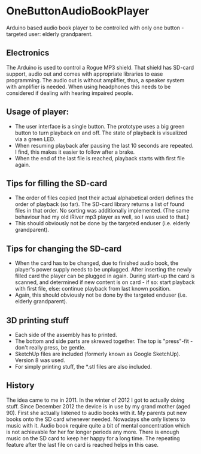 OneButtonAudioBookPlayer
========================

Arduino based audio book player to be controlled with only one button - targeted user: elderly grandparent.

## Electronics
The Arduino is used to control a Rogue MP3 shield. That shield has SD-card support, audio out and comes with 
appropriate libraries to ease programming. The audio out is without amplifier, thus, a speaker system with 
amplifier is needed. When using headphones this needs to be considered if dealing with hearing impaired people.

## Usage of player:
- The user interface is a single button. The prototype uses a big green button to turn playback on and off. 
  The state of playback is visualized via a green LED.
- When resuming playback afer pausing the last 10 seconds are repeated. I find, this makes it easier to follow
  after a brake.
- When the end of the last file is reached, playback starts with first file again.

## Tips for filling the SD-card
- The order of files copied (not their actual alphabetical order) defines the order of playback (so far). 
  The SD-card library returns a list of found files in that order. No sorting was additionally implemented.
  (The same behaviour had my old iRiver mp3 player as well, so I was used to that.)
- This should obviously not be done by the targeted enduser (i.e. elderly grandparent).

## Tips for changing the SD-card
- When the card has to be changed, due to finished audio book, the player's power supply needs to be unplugged.
  After inserting the newly filled card the player can be plugged in again. During start-up the card is scanned,
  and determined if new content is on card - if so: start playback with first file, 
  else: continue playback from last known position.
- Again, this should obviously not be done by the targeted enduser (i.e. elderly grandparent).

## 3D printing stuff
- Each side of the assembly has to printed.
- The bottom and side parts are skrewed together. The top is "press"-fit - don't really press, be gentle.
- SketchUp files are included (formerly known as Google SketchUp). Version 8 was used.
- For simply printing stuff, the *.stl files are also included.

## History
The idea came to me in 2011. In the winter of 2012 I got to actually doing stuff. 
Since December 2012 the device is in use by my grand mother (aged 90). First she actually listened to audio books with it.
My parents put new books onto the SD card whenever needed. Nowadays she only listens to music with it. 
Audio book require quite a bit of mental concentration which is not achievable for her for longer periods any more.
There is enough music on the SD card to keep her happy for a long time. The repeating feature after the last file on card is reached helps in this case.
